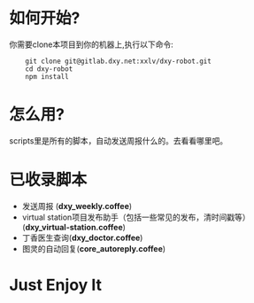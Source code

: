 # 如何开始?



你需要clone本项目到你的机器上,执行以下命令:

```
    git clone git@gitlab.dxy.net:xxlv/dxy-robot.git
    cd dxy-robot
    npm install

```
# 怎么用?

scripts里是所有的脚本，自动发送周报什么的。去看看哪里吧。


# 已收录脚本

- 发送周报 (__dxy_weekly.coffee__)
- virtual station项目发布助手（包括一些常见的发布，清时间戳等）(__dxy_virtual-station.coffee__)
- 丁香医生查询(__dxy_doctor.coffee__)
- 图灵的自动回复(__core_autoreply.coffee__)


# Just Enjoy It
